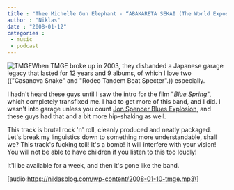 ```yaml
---
title : "Thee Michelle Gun Elephant - “ABAKARETA SEKAI (The World Exposed)”"
author : "Niklas"
date : "2008-01-12"
categories : 
 - music
 - podcast
---
```


![TMGE](https://niklasblog.com/wp-content/2008-01-10-tmge.jpg)When TMGE broke up in 2003, they disbanded a Japanese garage legacy that lasted for 12 years and 9 albums, of which I love two (("Casanova Snake" and "Rodeo Tandem Beat Specter".)) especially.

I hadn't heard these guys until I saw the intro for the film "_[Blue Spring](http://www.imdb.com/title/tt0309291)_", which completely transfixed me. I had to get more of this band, and I did. I wasn't into garage unless you count [Jon Spencer Blues Explosion](http://en.wikipedia.org/wiki/Jon_Spencer_Blues_Explosion), and these guys had that and a bit more hip-shaking as well.

This track is brutal rock 'n' roll, cleanly produced and neatly packaged. Let's break my linguistics down to something more understandable, shall we? This track's fucking toil! It's a bomb! It will interfere with your vision! You will not be able to have children if you listen to this too loudly!

It'll be available for a week, and then it's gone like the band.

\[audio:https://niklasblog.com/wp-content/2008-01-10-tmge.mp3\]
